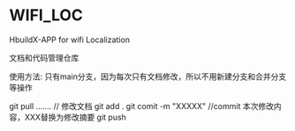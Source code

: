 # WIFI_LOC
HbuildX-APP for wifi Localization


文档和代码管理仓库

使用方法: 只有main分支，因为每次只有文档修改，所以不用新建分支和合并分支等操作

git pull
....... // 修改文档
git add .
git comit -m "XXXXX" //commit 本次修改内容，XXX替换为修改摘要
git push
